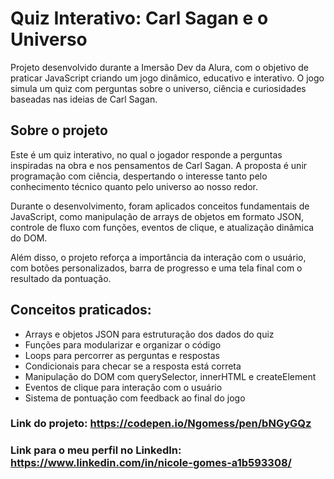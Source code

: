 # Quiz Interativo: Carl Sagan e o Universo
Projeto desenvolvido durante a Imersão Dev da Alura, com o objetivo de praticar JavaScript criando um jogo dinâmico, educativo e interativo.
O jogo simula um quiz com perguntas sobre o universo, ciência e curiosidades baseadas nas ideias de Carl Sagan.

## Sobre o projeto
Este é um quiz interativo, no qual o jogador responde a perguntas inspiradas na obra e nos pensamentos de Carl Sagan.
A proposta é unir programação com ciência, despertando o interesse tanto pelo conhecimento técnico quanto pelo universo ao nosso redor.

Durante o desenvolvimento, foram aplicados conceitos fundamentais de JavaScript, como manipulação de arrays de objetos em formato JSON, controle de fluxo com funções, eventos de clique, e atualização dinâmica do DOM.

Além disso, o projeto reforça a importância da interação com o usuário, com botões personalizados, barra de progresso e uma tela final com o resultado da pontuação.

## Conceitos praticados:
- Arrays e objetos JSON para estruturação dos dados do quiz
- Funções para modularizar e organizar o código
- Loops para percorrer as perguntas e respostas
- Condicionais para checar se a resposta está correta
- Manipulação do DOM com querySelector, innerHTML e createElement
- Eventos de clique para interação com o usuário
- Sistema de pontuação com feedback ao final do jogo

### Link do projeto: https://codepen.io/Ngomess/pen/bNGyGQz
### Link para o meu perfil no LinkedIn: https://www.linkedin.com/in/nicole-gomes-a1b593308/
